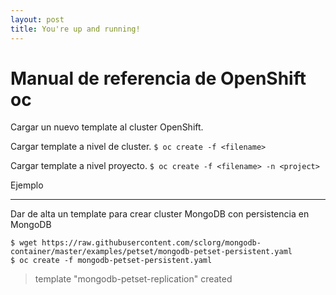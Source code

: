 ```yaml
---
layout: post
title: You're up and running!
---
```


# Manual de referencia de OpenShift oc

Cargar un nuevo template al cluster OpenShift.

Cargar template a nivel de cluster.
`$ oc create -f <filename>`

Cargar template a nivel proyecto.
`$ oc create -f <filename> -n <project>`

Ejemplo
___

Dar de alta un template para crear cluster MongoDB con persistencia en MongoDB

```
$ wget https://raw.githubusercontent.com/sclorg/mongodb-container/master/examples/petset/mongodb-petset-persistent.yaml
$ oc create -f mongodb-petset-persistent.yaml
```

> template "mongodb-petset-replication" created
